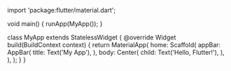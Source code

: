 import 'package:flutter/material.dart';

void main() {
  runApp(MyApp());
}

class MyApp extends StatelessWidget {
  @override
  Widget build(BuildContext context) {
    return MaterialApp(
      home: Scaffold(
        appBar: AppBar(
          title: Text('My App'),
        ),
        body: Center(
          child: Text('Hello, Flutter!'),
        ),
      ),
    );
  }
}

   
